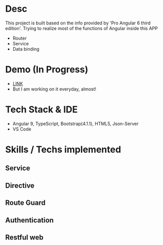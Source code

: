 # Desc 

This project is built based on the info provided by 'Pro Angular 6 third edition'. Trying to realize most of the functions of Angular inside this APP
- Router
- Service
- Data binding

# Demo (In Progress)

- [LINK](https://puddlejumper26.github.io/SportStore/)
- But I am working on it everyday, almost!

# Tech Stack & IDE
- Angular 9, TypeScript, Bootstrap(4.1.1), HTML5, Json-Server  
- VS Code

# Skills / Techs implemented

## Service

## Directive

## Route Guard 

## Authentication

## Restful web



